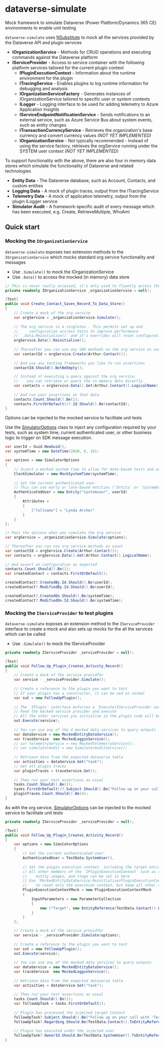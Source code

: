 # dataverse-simulate

Mock framework to simulate Dataverse (Power Platform/Dynamics 365 CE) environments to enable unit testing

`dataverse-simulate` uses [NSubstitute](https://nsubstitute.github.io/) to mock all the services provided by the Dataverse API and plugin services

- **IOrganizationService** - Methods for CRUD operations and executing commands against the Dataverse platform
- **IServiceProvider** - Access to service container with the following platform services tailored for the current plugin context
  - **IPluginExecutionContext** - Information about the runtime environment for the plugin
  - **ITracingService** - Enables plugins to log runtime information for debugging and analysis
  - **IOrganizationServiceFactory** - Generates instances of IOrganizationService tailored to specific user or system contexts
  - **ILogger** - Logging interface to be used for adding telemetry to Azure Application Insights
  - **IServiceEndpointNotificationService** - Sends notifications to an external service, such as Azure Service Bus about system events, such as entity changes
  - **ITransactionCurrencyService** - Retrieves the organization's base currency and convert currency values *(NOT YET IMPLEMENTED)*
  - **IOrganizationService** - Not typically recommended - Instead of using the service factory, retrieves the orgService running under the SYSTEM user context  *(NOT YET IMPLEMENTED)*

To support functionality with the above, there are also four in memory data stores which simulate the functionality of Dataverse and related technologies

- **Entity Data** - The Dataverse database, such as Account, Contacts, and custom entities
- **Logging Data** - A mock of plugin traces, output from the ITracingService
- **Telemetry Data** - A mock of application telemetry, output from the plugin ILogger service
- **Simulator Audit** - A framework-specific audit of every message which has been executed, e.g. Create, RetrieveMultiple, WhoAmI

## Quick start

### Mocking the `IOrganizationService`

`dataverse-simulate` exposes two extension methods to the `IOrganizationService` which mocks standard org service functionality and messages

- Use `.Simulate()` to mock the IOrganizationService
- Use `.Data()` to access the mocked (in memory) data store

```csharp
// This is never really accessed, it's only used to fluently access the simulate method
private readonly IOrganizationService _organizationService = null!;

[Test]
public void Create_Contact_Saves_Record_To_Data_Store()
{
    // Create a mock of the org service
    var orgService = _organizationService.Simulate();
    
    // The org service is a singleton - This permits set up and
    //     configuration accross tests to improve performance
    // `.Data.Reinitialise()` and it's overrides will reset configuration to it's intial set up
    orgService.Data().Reinitialise();
    
    // Thereafter you can use any SDK methods on the org service as usual
    var contactId = orgService.Create(Arthur.Contact());
    
    // And use any testing frameworks you like to run assertions
    contactId.Should().NotBeEmpty();

    // Instead of executing a query against the org service, 
    //    you can retrieve or query the in memory data directly
    var contacts = orgService.Data().Get(Arthur.Contact().LogicalName);
    
    // And run your assertions on that data
    contacts.Count.Should().Be(1);
    contacts.FirstOrDefault()?.Id.Should().Be(contactId);
}
```

Options can be injected to the mocked service to facilitate unit tests

Use the [SimulatorOptions](/dataverse-simulate/simulator-options) class to inject any configuration required by your tests,
such as system time, current authenticated user, or other business logic to trigger on SDK message execution.  

```csharp
var userId = Guid.NewGuid();
var systemTime = new DateTime(2020, 8, 16);

var options = new SimulatorOptions
{
    // Inject a mocked system time to allow for date-based tests and assertions
    ClockSimulator = new MockSystemTime(systemTime),
    
    // Set the current authenticated user. 
    // This can use early or late-bound entities (`Entity` or `SystemUser`) 
    AuthenticatedUser = new Entity("systemuser", userId)
    {
        Attributes =
        {
            ["fullname"] = "Lynda Archer"
        }
    }
};

// Pass the options when you simulate the org service
var orgService = _organizationService.Simulate(options);

// Thereafter you can use org service methods as usual
var contactId = orgService.Create(Arthur.Contact());
var contacts = orgService.Data().Get(Arthur.Contact().LogicalName);
    
// And assert on configuration as expected
contacts.Count.Should().Be(1);
var createdContact = contacts.FirstOrDefault();

createdContact?.CreatedBy.Id.Should().Be(userId);
createdContact?.ModifiedBy.Id.Should().Be(userId);

createdContact?.CreatedOn.Should().Be(systemTime);
createdContact?.ModifiedOn.Id.Should().Be(systemTime);

```

### Mocking the `IServiceProvider` to test plugins

`dataverse-simulate` exposes an extension method to the `IServiceProvider` interface to create a mock and also sets up mocks for the all the services which can be called

- Use `.Simulate()` to mock the IServiceProvider

```csharp
private readonly IServiceProvider _serviceProvider = null!;

[Test]
public void Follow_Up_Plugin_Creates_Activity_Record() 
{
    // Create a mock of the service providfer
    var service - _serviceProvider.Simulate();
    
    // Create a reference to the plugin you want to test
    // If your plugin has a constructor, it can be ued as normal
    var sut = new FollowUpPlugin();
    
    // The `IPlugin` interface enforces a `Execute(IServiceProvider serviceProvider)` method
    // Feed the mocked service provider and execute
    // All the other services you initialise in the plugin code will be mocked too 
    sut.Execute(service);
    
    // You can use any of the 4 mocked data services to query outputs 
    var dataService = new MockedEntityDataService();
    var traceService  new MockedLogginService();
    // var telemetryService = new MockedTelemetryService();
    // var simulatorAudit = new SimulatorAuditService();
    
    // Retrieve data from the expected dataverse table
    var activities = dataService.Get("task");
    // Get all plugin traces
    var pluginTraces = traceService.Get();
    
    // Then run your test assertions as usual
    tasks.Count.Should().Be(1);
    tasks.FirstOrDefault()?.Subject.Should().Be("Follow up on your call");
    pluginTraces.Count.Should().Be(4);
}

```

As with the org service, [SimulatorOptions](/dataverse-simulate/simulator-options) can be injected to the mocked service to facilitate unit tests

```csharp
private readonly IServiceProvider _serviceProvider = null!;

[Test]
public void Follow_Up_Plugin_Creates_Activity_Record() 
{
    var options = new SimulatorOptions
    {
        // Set the current authenticated user. 
        AuthenticatedUser = TestData.SystemUser(),
        
        // Set the plugin execution context, including the target entity of the triggered plugin
        // All other members of the `IPluginExecutionContext` such as registered message, 
        //    entity images, and stage can be set in here
        // Use `MockedEntityDataService.Reinitialise(PluginExecutionContextMock executionContextMock)`
        //    to reset only the execution context, but keep all other configuration (such as entity data)
        PluginExecutionContextMock = new PluginExecutionContextMock
        {
            InputParameters = new ParameterCollection
            {
                new ("Target", new EntityReference(TestData.Contact().LogicalName, TestData.Contact().Id))
            }
        }
    };

    // Create a mock of the service providfer
    var service - _serviceProvider.Simulate(options);
    
    // Create a reference to the plugin you want to test
    var sut = new FollowUpPlugin();
    sut.Execute(service);
    
    // You can use any of the mocked data services to query outputs 
    var dataService = new MockedEntityDataService();
    var traceService  new MockedLogginService();
    
    // Retrieve data from the expected dataverse table
    var activities = dataService.Get("task");
    
    // Then run your test assertions as usual
    tasks.Count.Should().Be(1);
    var followUpTask = tasks.FirstOrDefault();
    
    // Plugin has processed the injected target Contact
    followUpTask?.Subject.Should().Be("Follow up on your call with 'TestData Contact'");
    followUpTask?.Regarding.Should.Be(TestData.Contact().ToEntityReference());
    
    // Plugin has executed under the injected user
    followUpTask?.OwnerId.Should.Be(TestData.SystemUser().ToEntityReference());
}
```